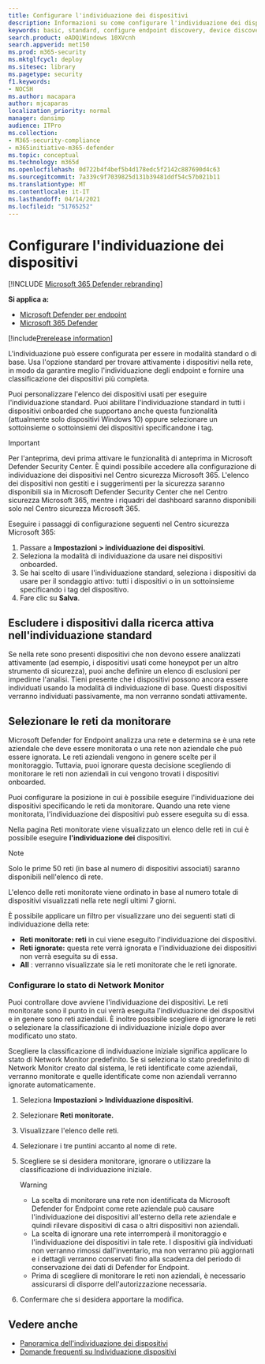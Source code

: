 ```yaml
---
title: Configurare l'individuazione dei dispositivi
description: Informazioni su come configurare l'individuazione dei dispositivi in Microsoft 365 Defender usando l'individuazione di base o standard
keywords: basic, standard, configure endpoint discovery, device discovery
search.product: eADQiWindows 10XVcnh
search.appverid: met150
ms.prod: m365-security
ms.mktglfcycl: deploy
ms.sitesec: library
ms.pagetype: security
f1.keywords:
- NOCSH
ms.author: macapara
author: mjcaparas
localization_priority: normal
manager: dansimp
audience: ITPro
ms.collection:
- M365-security-compliance
- m365initiative-m365-defender
ms.topic: conceptual
ms.technology: m365d
ms.openlocfilehash: 0d722b4f4bef5b4d178edc5f2142c887690d4c63
ms.sourcegitcommit: 7a339c9f7039825d131b39481ddf54c57b021b11
ms.translationtype: MT
ms.contentlocale: it-IT
ms.lasthandoff: 04/14/2021
ms.locfileid: "51765252"
---
```

# <a name="configure-device-discovery"></a>Configurare l'individuazione dei dispositivi

[!INCLUDE [Microsoft 365 Defender rebranding](../../includes/microsoft-defender.md)]

**Si applica a:**
- [Microsoft Defender per endpoint](https://go.microsoft.com/fwlink/p/?linkid=2146631)
- [Microsoft 365 Defender](https://go.microsoft.com/fwlink/?linkid=2118804)


[!include[Prerelease information](../../includes/prerelease.md)]

L'individuazione può essere configurata per essere in modalità standard o di base. Usa l'opzione standard per trovare attivamente i dispositivi nella rete, in modo da garantire meglio l'individuazione degli endpoint e fornire una classificazione dei dispositivi più completa. 

Puoi personalizzare l'elenco dei dispositivi usati per eseguire l'individuazione standard. Puoi abilitare l'individuazione standard in tutti i dispositivi onboarded che supportano anche questa funzionalità (attualmente solo dispositivi Windows 10) oppure selezionare un sottoinsieme o sottoinsiemi dei dispositivi specificandone i tag. 


> [!IMPORTANT]
> Per l'anteprima, devi prima attivare le funzionalità di anteprima in Microsoft Defender Security Center.
> È quindi possibile accedere alla configurazione di individuazione dei dispositivi nel Centro sicurezza Microsoft 365. L'elenco dei dispositivi non gestiti e i suggerimenti per la sicurezza saranno disponibili sia in Microsoft Defender Security Center che nel Centro sicurezza Microsoft 365, mentre i riquadri del dashboard saranno disponibili solo nel Centro sicurezza Microsoft 365.


Eseguire i passaggi di configurazione seguenti nel Centro sicurezza Microsoft 365:

1.  Passare a **Impostazioni > individuazione dei dispositivi**.
2.  Seleziona la modalità di individuazione da usare nei dispositivi onboarded. 
3.  Se hai scelto di usare l'individuazione standard, seleziona i dispositivi da usare per il sondaggio attivo: tutti i dispositivi o in un sottoinsieme specificando i tag del dispositivo.
4. Fare clic su **Salva**.


## <a name="exclude-devices-from-being-actively-probed-in-standard-discovery"></a>Escludere i dispositivi dalla ricerca attiva nell'individuazione standard
Se nella rete sono presenti dispositivi che non devono essere analizzati attivamente (ad esempio, i dispositivi usati come honeypot per un altro strumento di sicurezza), puoi anche definire un elenco di esclusioni per impedirne l'analisi. Tieni presente che i dispositivi possono ancora essere individuati usando la modalità di individuazione di base. Questi dispositivi verranno individuati passivamente, ma non verranno sondati attivamente. 

## <a name="select-networks-to-monitor"></a>Selezionare le reti da monitorare
 Microsoft Defender for Endpoint analizza una rete e determina se è una rete aziendale che deve essere monitorata o una rete non aziendale che può essere ignorata. Le reti aziendali vengono in genere scelte per il monitoraggio. Tuttavia, puoi ignorare questa decisione scegliendo di monitorare le reti non aziendali in cui vengono trovati i dispositivi onboarded. 

Puoi configurare la posizione in cui è possibile eseguire l'individuazione dei dispositivi specificando le reti da monitorare. Quando una rete viene monitorata, l'individuazione dei dispositivi può essere eseguita su di essa. 

Nella pagina Reti monitorate viene visualizzato un elenco delle reti in cui è possibile eseguire **l'individuazione dei** dispositivi. 


>[!NOTE]
> Solo le prime 50 reti (in base al numero di dispositivi associati) saranno disponibili nell'elenco di rete. 


L'elenco delle reti monitorate viene ordinato in base al numero totale di dispositivi visualizzati nella rete negli ultimi 7 giorni.


È possibile applicare un filtro per visualizzare uno dei seguenti stati di individuazione della rete:

- **Reti monitorate: reti** in cui viene eseguito l'individuazione dei dispositivi.
- **Reti ignorate:** questa rete verrà ignorata e l'individuazione dei dispositivi non verrà eseguita su di essa.
- **All** : verranno visualizzate sia le reti monitorate che le reti ignorate. 


### <a name="configure-the-network-monitor-state"></a>Configurare lo stato di Network Monitor
Puoi controllare dove avviene l'individuazione dei dispositivi. Le reti monitorate sono il punto in cui verrà eseguita l'individuazione dei dispositivi e in genere sono reti aziendali. È inoltre possibile scegliere di ignorare le reti o selezionare la classificazione di individuazione iniziale dopo aver modificato uno stato. 

Scegliere la classificazione di individuazione iniziale significa applicare lo stato di Network Monitor predefinito. Se si seleziona lo stato predefinito di Network Monitor creato dal sistema, le reti identificate come aziendali, verranno monitorate e quelle identificate come non aziendali verranno ignorate automaticamente.
 
1. Seleziona **Impostazioni > Individuazione dispositivi.**
2. Selezionare **Reti monitorate.** 
3. Visualizzare l'elenco delle reti. 
4. Selezionare i tre puntini accanto al nome di rete. 
5. Scegliere se si desidera monitorare, ignorare o utilizzare la classificazione di individuazione iniziale. 
    
    > [!WARNING]
    >- La scelta di monitorare una rete non identificata da Microsoft Defender for Endpoint come rete aziendale può causare l'individuazione dei dispositivi all'esterno della rete aziendale e quindi rilevare dispositivi di casa o altri dispositivi non aziendali. 
    > - La scelta di ignorare una rete interromperà il monitoraggio e l'individuazione dei dispositivi in tale rete. I dispositivi già individuati non verranno rimossi dall'inventario, ma non verranno più aggiornati e i dettagli verranno conservati fino alla scadenza del periodo di conservazione dei dati di Defender for Endpoint.
    > - Prima di scegliere di monitorare le reti non aziendali, è necessario assicurarsi di disporre dell'autorizzazione necessaria. <br>


6. Confermare che si desidera apportare la modifica. 




## <a name="see-also"></a>Vedere anche
- [Panoramica dell'individuazione dei dispositivi](device-discovery.md)
- [Domande frequenti su Individuazione dispositivi](device-discovery-faq.md)